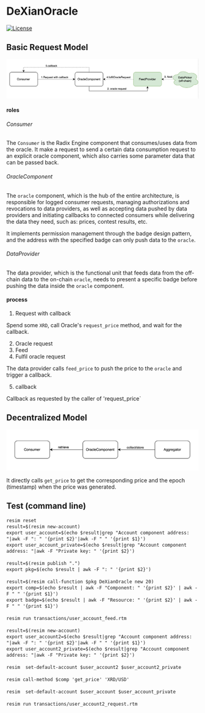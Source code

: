 # DeXianOracle

[![License](https://img.shields.io/badge/License-Apache_2.0-blue.svg)](https://opensource.org/licenses/Apache-2.0)

## Basic Request Model

![Basic Request Model](res/basic_req_model.png)

#### roles
###### Consumer
The `Consumer` is the Radix Engine component that consumes/uses data from the oracle. It make a request to send a certain data consumption request to an explicit oracle component, which also carries some parameter data that can be passed back.

###### OracleComponent
The `oracle` component, which is the hub of the entire architecture, is responsible for logged consumer requests, managing authorizations and revocations to data providers, as well as accepting data pushed by data providers and initiating callbacks to connected consumers while delivering the data they need, such as: prices, contest results, etc.

It implements permission management through the badge design pattern, and the address with the specified badge can only push data to the `oracle`.

###### DataProvider
The data provider, which is the functional unit that feeds data from the off-chain data to the on-chain `oracle`, needs to present a specific badge before pushing the data inside the `oracle` component.

#### process
1. Request with callback

Spend some `XRD`, call Oracle's `request_price` method, and wait for the callback.

2. Oracle request
3. Feed
4. Fulfil oracle request

The data provider calls `feed_price` to push the price to the `oracle` and trigger a callback.

5. callback

Callback as requested by the caller of 'request_price`


## Decentralized Model

![Decentralized Request Model](res/decentrailized_model.png)

It directly calls `get_price` to get the corresponding price and the epoch (timestamp) when the price was generated.



## Test (command line)

``` shell
resim reset
result=$(resim new-account)
export user_account=$(echo $result|grep "Account component address: "|awk -F ": " '{print $2}'|awk -F " " '{print $1}')
export user_account_private=$(echo $result|grep "Account component address: "|awk -F "Private key: " '{print $2}')

result=$(resim publish ".")
export pkg=$(echo $result | awk -F ": " '{print $2}')

result=$(resim call-function $pkg DeXianOracle new 20)
export comp=$(echo $result | awk -F "Component: " '{print $2}' | awk -F " " '{print $1}')
export badge=$(echo $result | awk -F "Resource: " '{print $2}' | awk -F " " '{print $1}')

resim run transactions/user_account_feed.rtm

result=$(resim new-account)
export user_account2=$(echo $result|grep "Account component address: "|awk -F ": " '{print $2}'|awk -F " " '{print $1}')
export user_account2_private=$(echo $result|grep "Account component address: "|awk -F "Private key: " '{print $2}')

resim  set-default-account $user_account2 $user_account2_private

resim call-method $comp 'get_price' 'XRD/USD'

resim  set-default-account $user_account $user_account_private

resim run transactions/user_account2_request.rtm 


```

